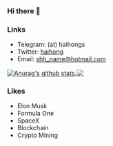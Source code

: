 ### Hi there 👋

### Links
- Telegram: (at) haihongs
- Twitter: [haihong](https://twitter.com/haihong_)
- Email: shh_name@hotmail.com

<a href="https://github.com/anuraghazra/github-readme-stats">
  <img align="center" src="https://github-readme-stats.anuraghazra1.vercel.app/api?username=haihongs&show_icons=true&include_all_commits=true&theme=material-palenight" alt="Anurag's github stats" />
</a>

<a href="https://github.com/anuraghazra/github-readme-stats">
  <!-- Change the `github-readme-stats.anuraghazra1.vercel.app` to `github-readme-stats.vercel.app`  -->
  <img align="center" src="https://github-readme-stats.vercel.app/api/top-langs/?username=haihongs&layout=compact&theme=material-palenight" />
</a>

### Likes
- Elon Musk
- Formula One
- SpaceX
- Blockchain
- Crypto Mining
